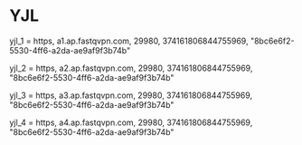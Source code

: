 # YJL
yjl_1 = https, a1.ap.fastqvpn.com, 29980, 374161806844755969, "8bc6e6f2-5530-4ff6-a2da-ae9af9f3b74b"

yjl_2 = https, a2.ap.fastqvpn.com, 29980, 374161806844755969, "8bc6e6f2-5530-4ff6-a2da-ae9af9f3b74b"

yjl_3 = https, a3.ap.fastqvpn.com, 29980, 374161806844755969, "8bc6e6f2-5530-4ff6-a2da-ae9af9f3b74b"

yjl_4 = https, a4.ap.fastqvpn.com, 29980, 374161806844755969, "8bc6e6f2-5530-4ff6-a2da-ae9af9f3b74b"
